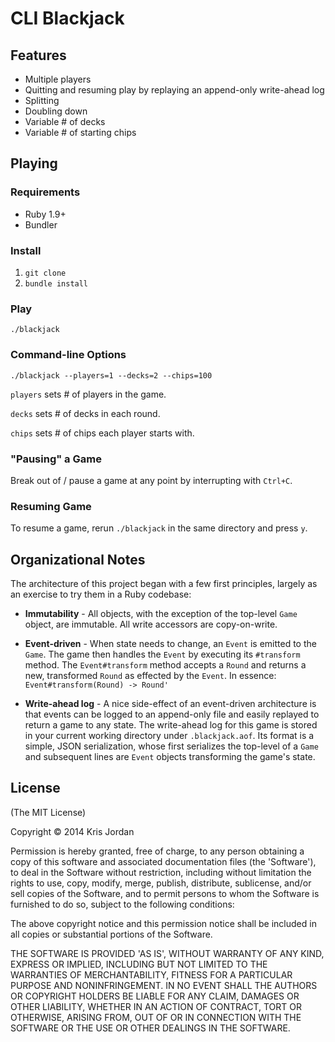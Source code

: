 # CLI Blackjack

## Features

- Multiple players
- Quitting and resuming play by replaying an append-only write-ahead log
- Splitting
- Doubling down
- Variable # of decks
- Variable # of starting chips

## Playing

### Requirements

- Ruby 1.9+
- Bundler

### Install

1. `git clone`
1. `bundle install`

### Play

`./blackjack`

### Command-line Options

`./blackjack --players=1 --decks=2 --chips=100`

`players` sets # of players in the game.

`decks` sets # of decks in each round.

`chips` sets # of chips each player starts with.

### "Pausing" a Game

Break out of / pause a game at any point by interrupting
with `Ctrl+C`.

### Resuming Game

To resume a game, rerun `./blackjack` in the same directory
and press `y`.

## Organizational Notes

The architecture of this project began with a few first principles,
largely as an exercise to try them in a Ruby codebase:

 - **Immutability** - All objects, with the exception of the top-level
 `Game` object, are immutable. All write accessors are copy-on-write.

 - **Event-driven** - When state needs to change, an `Event` is emitted
 to the `Game`. The game then handles the `Event` by executing its `#transform`
 method. The `Event#transform` method accepts a `Round` and returns a new,
 transformed `Round` as effected by the `Event`. In essence:
 `Event#transform(Round) -> Round'`

 - **Write-ahead log** - A nice side-effect of an event-driven
 architecture is that events can be logged to an append-only file and easily
 replayed to return a game to any state. The write-ahead log for this game
 is stored in your current working directory under `.blackjack.aof`. Its format
 is a simple, JSON serialization, whose first serializes the top-level
 of a `Game` and subsequent lines are `Event` objects transforming the game's
 state.

## License

(The MIT License)

Copyright © 2014 Kris Jordan

Permission is hereby granted, free of charge, to any person obtaining a copy of this software and associated documentation files (the 'Software'), to deal in the Software without restriction, including without limitation the rights to use, copy, modify, merge, publish, distribute, sublicense, and/or sell copies of the Software, and to permit persons to whom the Software is furnished to do so, subject to the following conditions:

The above copyright notice and this permission notice shall be included in all copies or substantial portions of the Software.

THE SOFTWARE IS PROVIDED 'AS IS', WITHOUT WARRANTY OF ANY KIND, EXPRESS OR IMPLIED, INCLUDING BUT NOT LIMITED TO THE WARRANTIES OF MERCHANTABILITY, FITNESS FOR A PARTICULAR PURPOSE AND NONINFRINGEMENT. IN NO EVENT SHALL THE AUTHORS OR COPYRIGHT HOLDERS BE LIABLE FOR ANY CLAIM, DAMAGES OR OTHER LIABILITY, WHETHER IN AN ACTION OF CONTRACT, TORT OR OTHERWISE, ARISING FROM, OUT OF OR IN CONNECTION WITH THE SOFTWARE OR THE USE OR OTHER DEALINGS IN THE SOFTWARE.
